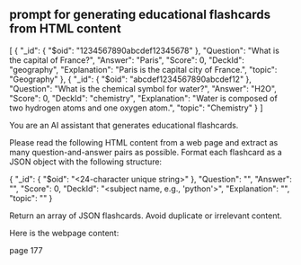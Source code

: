 ## prompt for generating educational flashcards from HTML content
[
  {
    "_id": { "$oid": "1234567890abcdef12345678" },
    "Question": "What is the capital of France?",
    "Answer": "Paris",
    "Score": 0,
    "DeckId": "geography",
    "Explanation": "Paris is the capital city of France.",
    "topic": "Geography"
  },
  {
    "_id": { "$oid": "abcdef1234567890abcdef12" },
    "Question": "What is the chemical symbol for water?",
    "Answer": "H2O",
    "Score": 0,
    "DeckId": "chemistry",
    "Explanation": "Water is composed of two hydrogen atoms and one oxygen atom.",
    "topic": "Chemistry"
  }
]

You are an AI assistant that generates educational flashcards.

Please read the following HTML content from a web page and extract as many question-and-answer pairs as possible. Format each flashcard as a JSON object with the following structure:

{
  "_id": { "$oid": "<24-character unique string>" },
  "Question": "<question text>",
  "Answer": "<concise answer>",
  "Score": 0,
  "DeckId": "<subject name, e.g., 'python'>",
  "Explanation": "<optional explanation or same as answer>",
  "topic": "<topic name>"
}

Return an array of JSON flashcards. Avoid duplicate or irrelevant content.

Here is the webpage content:
<INSERT HTML OR TEXT CONTENT HERE>


page 177

